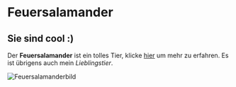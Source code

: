 # Feuersalamander
## Sie sind cool :)

Der **Feuersalamander** ist ein tolles Tier, klicke [hier](https://de.wikipedia.org/wiki/Feuersalamander) um mehr zu erfahren. Es ist übrigens auch mein *Lieblingstier*.

![Feuersalamanderbild](https://user-images.githubusercontent.com/111046405/184093178-6565bd62-ff28-43c0-b2e0-a783813e8793.png)

